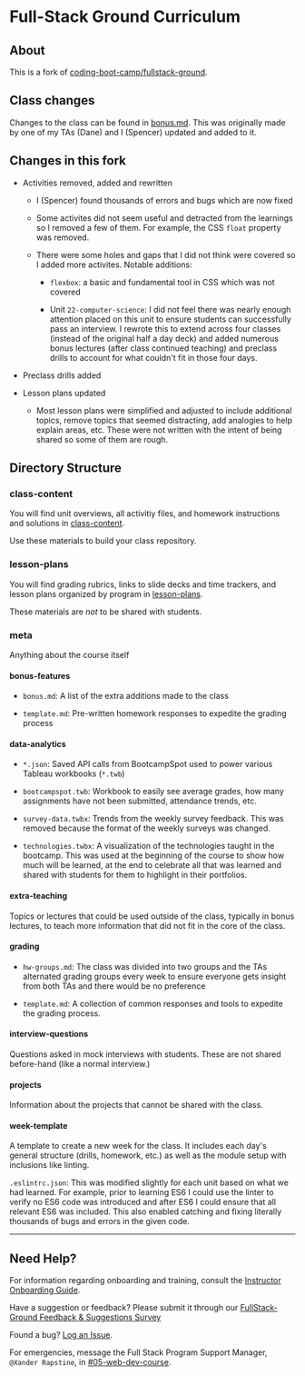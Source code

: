 # Full-Stack Ground Curriculum

## About

This is a fork of [coding-boot-camp/fullstack-ground](https://github.com/coding-boot-camp/fullstack-ground).

## Class changes

Changes to the class can be found in [bonus.md](./meta/bonus-features/bonus.md). This was originally made by one of my TAs (Dane) and I (Spencer) updated and added to it.

## Changes in this fork

- Activities removed, added and rewritten

  - I (Spencer) found thousands of errors and bugs which are now fixed

  - Some activites did not seem useful and detracted from the learnings so I removed a few of them. For example, the CSS `float` property was removed.

  - There were some holes and gaps that I did not think were covered so I added more activites. Notable additions:

    - `flexbox`: a basic and fundamental tool in CSS which was not covered

    - Unit `22-computer-science`: I did not feel there was nearly enough attention placed on this unit to ensure students can successfully pass an interview. I rewrote this to extend across four classes (instead of the original half a day deck) and added numerous bonus lectures (after class continued teaching) and preclass drills to account for what couldn't fit in those four days.

- Preclass drills added

- Lesson plans updated

  - Most lesson plans were simplified and adjusted to include additional topics, remove topics that seemed distracting, add analogies to help explain areas, etc. These were not written with the intent of being shared so some of them are rough.

## Directory Structure

### class-content

You will find unit overviews, all activitiy files, and homework instructions and solutions in [class-content](class-content).

Use these materials to build your class repository.

### lesson-plans

You will find grading rubrics, links to slide decks and time trackers, and lesson plans organized by program in [lesson-plans](lesson-plans).

These materials are _not_ to be shared with students.

### meta

Anything about the course itself

#### bonus-features

- `bonus.md`: A list of the extra additions made to the class

- `template.md`: Pre-written homework responses to expedite the grading process

#### data-analytics

- `*.json`: Saved API calls from BootcampSpot used to power various Tableau workbooks (`*.twb`)

- `bootcampspot.twb`: Workbook to easily see average grades, how many assignments have not been submitted, attendance trends, etc.

- `survey-data.twbx`: Trends from the weekly survey feedback. This was removed because the format of the weekly surveys was changed.

- `technologies.twbx`: A visualization of the technologies taught in the bootcamp. This was used at the beginning of the course to show how much will be learned, at the end to celebrate all that was learned and shared with students for them to highlight in their portfolios.

#### extra-teaching

Topics or lectures that could be used outside of the class, typically in bonus lectures, to teach more information that did not fit in the core of the class.

#### grading

- `hw-groups.md`: The class was divided into two groups and the TAs alternated grading groups every week to ensure everyone gets insight from both TAs and there would be no preference

- `template.md`: A collection of common responses and tools to expedite the grading process.

#### interview-questions

Questions asked in mock interviews with students. These are not shared before-hand (like a normal interview.)

#### projects

Information about the projects that cannot be shared with the class.

#### week-template

A template to create a new week for the class. It includes each day's general structure (drills, homework, etc.) as well as the module setup with inclusions like linting.

`.eslintrc.json`: This was modified slightly for each unit based on what we had learned. For example, prior to learning ES6 I could use the linter to verify no ES6 code was introduced and after ES6 I could ensure that all relevant ES6 was included. This also enabled catching and fixing literally thousands of bugs and errors in the given code.

---

## Need Help?

For information regarding onboarding and training, consult the [Instructor Onboarding Guide](https://coding-bootcamp-instructor-onboarding-prework.readthedocs-hosted.com/en/latest/).

Have a suggestion or feedback? Please submit it through our [FullStack-Ground Feedback & Suggestions Survey](https://forms.gle/pRduJubbPK9fu22R7)

Found a bug? [Log an Issue](https://github.com/coding-boot-camp/FullStack-Ground/issues).

For emergencies, message the Full Stack Program Support Manager, `@Xander Rapstine`, in [#05-web-dev-course](https://trilogyed-instruction.slack.com/messages/C1073F9N0/).
